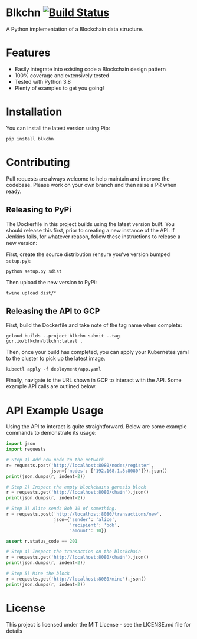 # Blkchn [![Build Status](http://178.62.80.42:8081/buildStatus/icon?job=blkchn%2Fdevelop&build=2)](http://178.62.80.42:8081/job/blkchn/job/develop/2/)

A Python implementation of a Blockchain data structure.

# Features

  * Easily integrate into existing code a Blockchain design pattern
  * 100% coverage and extensively tested
  * Tested with Python 3.8
  * Plenty of examples to get you going!

# Installation

You can install the latest version using Pip:

`pip install blkchn`

# Contributing

Pull requests are always welcome to help maintain and improve the codebase.
Please work on your own branch and then raise a PR when ready.

## Releasing to PyPi

The Dockerfile in this project builds using the latest version built.
You should release this first, prior to creating a new instance of the API.
If Jenkins fails, for whatever reason, follow these instructions to release a new version:

First, create the source distribution (ensure you've version bumped `setup.py`):

`python setup.py sdist`

Then upload the new version to PyPi:

`twine upload dist/*`

## Releasing the API to GCP

First, build the Dockerfile and take note of the tag name when complete:

`gcloud builds --project blkchn submit --tag gcr.io/blkchn/blkchn:latest .`

Then, once your build has completed, you can apply your Kubernetes yaml to the cluster
to pick up the latest image.

`kubectl apply -f deployment/app.yaml`

Finally, navigate to the URL shown in GCP to interact with the API. Some example API
calls are outlined below.

# API Example Usage

Using the API to interact is quite straightforward. Below are some example commands
to demonstrate its usage:

```python
import json
import requests

# Step 1) Add new node to the network
r= requests.post('http://localhost:8080/nodes/register',
                 json={'nodes': ['192.168.1.8:8080']}).json()
print(json.dumps(r, indent=2))

# Step 2) Inspect the empty blockchains genesis block
r = requests.get('http://localhost:8080/chain').json()
print(json.dumps(r, indent=2))

# Step 3) Alice sends Bob 10 of something.
r = requests.post('http://localhost:8080/transactions/new',
                  json={'sender': 'alice',
                        'recipient': 'bob',
                        'amount': 10})

assert r.status_code == 201

# Step 4) Inspect the transaction on the blockchain
r = requests.get('http://localhost:8080/chain').json()
print(json.dumps(r, indent=2))

# Step 5) Mine the block
r = requests.get('http://localhost:8080/mine').json()
print(json.dumps(r, indent=2))
```

# License

This project is licensed under the MIT License - see the LICENSE.md file for details